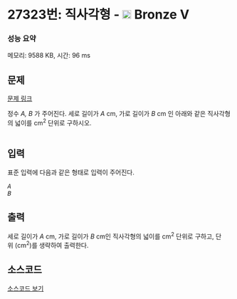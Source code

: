 # 27323번: 직사각형 - <img src="https://static.solved.ac/tier_small/1.svg" style="height:20px" /> Bronze V

<!-- performance -->
### 성능 요약
메모리: 9588 KB, 시간: 96 ms
<!-- end -->

## 문제

[문제 링크](https://boj.kr/27323)


<p>정수&nbsp;<var>A, B</var>&nbsp;가 주어진다. 세로 길이가&nbsp;<var>A</var>&nbsp;cm, 가로 길이가&nbsp;<var>B</var>&nbsp;cm 인 아래와 같은 직사각형의 넓이를&nbsp;cm<sup>2</sup>&nbsp;단위로 구하시오.</p>

<p style="text-align: center;"><img alt="" src="https://upload.acmicpc.net/4709c305-92ed-40a0-ab2e-3ade81daed95/-/preview/"></p>



## 입력


<p>표준 입력에 다음과 같은 형태로 입력이 주어진다.</p>

<pre><var>A</var>
<var>B</var></pre>



## 출력


<p>세로 길이가&nbsp;<var>A</var>&nbsp;cm, 가로 길이가&nbsp;<var>B</var>&nbsp;cm인 직사각형의 넓이를&nbsp;cm<sup>2</sup>&nbsp;단위로 구하고, 단위&nbsp;(cm<sup>2</sup>)를 생략하여 출력한다.</p>



## 소스코드

[소스코드 보기](직사각형.js)